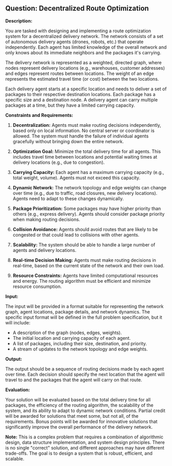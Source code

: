 ## Question: Decentralized Route Optimization

**Description:**

You are tasked with designing and implementing a route optimization system for a decentralized delivery network. The network consists of a set of autonomous delivery agents (drones, robots, etc.) that operate independently. Each agent has limited knowledge of the overall network and only knows about its immediate neighbors and the packages it's carrying.

The delivery network is represented as a weighted, directed graph, where nodes represent delivery locations (e.g., warehouses, customer addresses) and edges represent routes between locations. The weight of an edge represents the estimated travel time (or cost) between the two locations.

Each delivery agent starts at a specific location and needs to deliver a set of packages to their respective destination locations. Each package has a specific size and a destination node. A delivery agent can carry multiple packages at a time, but they have a limited carrying capacity.

**Constraints and Requirements:**

1.  **Decentralization:** Agents must make routing decisions independently, based only on local information. No central server or coordinator is allowed. The system must handle the failure of individual agents gracefully without bringing down the entire network.

2.  **Optimization Goal:** Minimize the total delivery time for all agents. This includes travel time between locations and potential waiting times at delivery locations (e.g., due to congestion).

3.  **Carrying Capacity:** Each agent has a maximum carrying capacity (e.g., total weight, volume). Agents must not exceed this capacity.

4.  **Dynamic Network:** The network topology and edge weights can change over time (e.g., due to traffic, road closures, new delivery locations). Agents need to adapt to these changes dynamically.

5.  **Package Prioritization:** Some packages may have higher priority than others (e.g., express delivery). Agents should consider package priority when making routing decisions.

6.  **Collision Avoidance:** Agents should avoid routes that are likely to be congested or that could lead to collisions with other agents.

7.  **Scalability:** The system should be able to handle a large number of agents and delivery locations.

8.  **Real-time Decision Making:** Agents must make routing decisions in real-time, based on the current state of the network and their own load.

9.  **Resource Constraints:** Agents have limited computational resources and energy. The routing algorithm must be efficient and minimize resource consumption.

**Input:**

The input will be provided in a format suitable for representing the network graph, agent locations, package details, and network dynamics. The specific input format will be defined in the full problem specification, but it will include:

*   A description of the graph (nodes, edges, weights).
*   The initial location and carrying capacity of each agent.
*   A list of packages, including their size, destination, and priority.
*   A stream of updates to the network topology and edge weights.

**Output:**

The output should be a sequence of routing decisions made by each agent over time. Each decision should specify the next location that the agent will travel to and the packages that the agent will carry on that route.

**Evaluation:**

Your solution will be evaluated based on the total delivery time for all packages, the efficiency of the routing algorithm, the scalability of the system, and its ability to adapt to dynamic network conditions.  Partial credit will be awarded for solutions that meet some, but not all, of the requirements. Bonus points will be awarded for innovative solutions that significantly improve the overall performance of the delivery network.

**Note:** This is a complex problem that requires a combination of algorithmic design, data structure implementation, and system design principles. There is no single "correct" solution, and different approaches may have different trade-offs. The goal is to design a system that is robust, efficient, and scalable.

